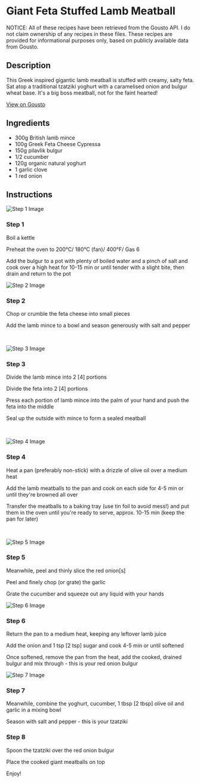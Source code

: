 # Giant Feta Stuffed Lamb Meatball

NOTICE: All of these recipes have been retrieved from the Gousto API. I do not claim ownership of any recipes in these files. These recipes are provided for informational purposes only, based on publicly available data from Gousto.

## Description

This Greek inspired gigantic lamb meatball is stuffed with creamy, salty feta. Sat atop a traditional tzatziki yoghurt with a caramelised onion and bulgur wheat base. It's a big boss meatball, not for the faint hearted!

[View on Gousto](https://www.gousto.co.uk/recipes/cookbook/giant-feta-stuffed-lamb-meatball)

## Ingredients

- 300g British lamb mince 
- 100g Greek Feta Cheese Cypressa
- 150g pilavlik bulgur
- 1/2 cucumber 
- 120g organic natural yoghurt
- 1 garlic clove
- 1 red onion

## Instructions

![Step 1 Image](https://production-media.gousto.co.uk/cms/recipe-step-image/834.-step-1-x200.jpg)

### Step 1

Boil a kettle


Preheat the oven to 200&deg;C/ 180&deg;C (fan)/ 400&deg;F/ Gas 6


Add the bulgur&nbsp;to a pot with plenty of boiled water and a pinch of salt&nbsp;and cook over a high heat for 10-15 min or until tender with a slight bite, then drain and return to the pot

![Step 2 Image](https://production-media.gousto.co.uk/cms/recipe-step-image/834.-step-2-x200.jpg)

### Step 2

Chop or crumble the feta cheese into small pieces


Add the lamb mince to a bowl and season generously with salt and pepper


&nbsp;

![Step 3 Image](https://production-media.gousto.co.uk/cms/recipe-step-image/834.-step-3-x200.jpg)

### Step 3

Divide the lamb mince into 2 <span class="text-danger">[4]</span> portions


Divide the feta into 2&nbsp;<span class="text-danger">[4]</span> portions


Press&nbsp;each portion of lamb mince into the palm of your hand and push the feta into the middle


Seal up the outside with mince to form a sealed meatball


&nbsp;

![Step 4 Image](https://production-media.gousto.co.uk/cms/recipe-step-image/834.-step-4-x200.jpg)

### Step 4

Heat a pan (preferably non-stick) with a drizzle of&nbsp;olive&nbsp;oil&nbsp;over a medium heat


Add the lamb meatballs to the pan and cook on each side for 4-5 min or until they're browned all over


Transfer the meatballs&nbsp;to a baking tray (use tin foil to avoid mess!) and put them in the oven until you're ready to serve, approx. 10-15 min (keep the pan for later)


&nbsp;

![Step 5 Image](https://production-media.gousto.co.uk/cms/recipe-step-image/834.-step-5-x200.jpg)

### Step 5

Meanwhile, peel and thinly slice the red onion<span class="text-danger">[s]</span>


Peel and finely chop (or grate) the garlic&nbsp;


Grate the cucumber&nbsp;and squeeze out any liquid with your hands

![Step 6 Image](https://production-media.gousto.co.uk/cms/recipe-step-image/834.-step-6-x200.jpg)

### Step 6

Return the pan to a medium heat, keeping any leftover lamb juice


Add the onion&nbsp;and 1 tsp<span class="text-danger"> [2 tsp]</span>&nbsp;sugar&nbsp;and cook 4-5 min or until softened


Once softened, remove the pan from the heat, add&nbsp;the cooked, drained bulgur&nbsp;and mix through - this is your red onion bulgur

![Step 7 Image](https://production-media.gousto.co.uk/cms/recipe-step-image/834.-step-7-x200.jpg)

### Step 7

Meanwhile, combine the yoghurt,&nbsp;cucumber, 1 tbsp <span class="text-danger">[2 tbsp]</span>&nbsp;olive oil and garlic in a mixing bowl


Season with salt and pepper - this is your tzatziki&nbsp;

### Step 8

Spoon the tzatziki over the red onion&nbsp;bulgur


Place the cooked giant meatballs on top


Enjoy!

